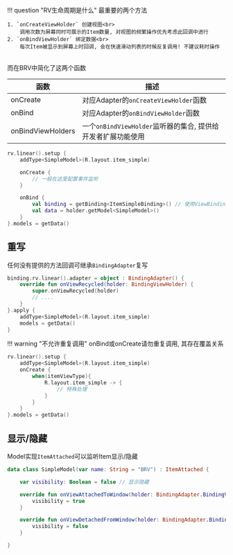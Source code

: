 !!! question "RV生命周期是什么"
    最重要的两个方法

    1. `onCreateViewHolder` 创建视图<br>
        调用次数为屏幕同时可展示的Item数量, 对视图的频繁操作优先考虑此回调中进行
    2. `onBindViewHolder` 绑定数据<br>
        每次Item被显示到屏幕上时回调, 会在快速滑动列表的时候反复调用! 不建议耗时操作

<br>
而在BRV中简化了这两个函数

| 函数 | 描述 |
|-|-|
| onCreate | 对应Adapter的`onCreateViewHolder`函数 |
| onBind | 对应Adapter的`onBindViewHolder`函数 |
| onBindViewHolders | 一个`onBindViewHolder`监听器的集合, 提供给开发者扩展功能使用 |

```kotlin
rv.linear().setup {
    addType<SimpleModel>(R.layout.item_simple)

    onCreate {
        // 一般在这里配置事件监听
    }

    onBind {
        val binding = getBinding<ItemSimpleBinding>() // 使用ViewBinding/DataBinding都可以使用本方法
        val data = holder.getModel<SimpleModel>()
    }
}.models = getData()
```

## 重写

任何没有提供的方法回调可继承`BindingAdapter`复写

```kotlin
binding.rv.linear().adapter = object : BindingAdapter() {
    override fun onViewRecycled(holder: BindingViewHolder) {
        super.onViewRecycled(holder)
        // ....
    }
}.apply {
    addType<SimpleModel>(R.layout.item_simple)
    models = getData()
}
```

!!! warning "不允许重复调用"
    onBind或onCreate请勿重复调用, 其存在覆盖关系

```kotlin
rv.linear().setup {
    addType<SimpleModel>(R.layout.item_simple)
    onCreate {
        when(itemViewType){
            R.layout.item_simple -> {
                // 特殊处理
            }
        }
    }
}.models = getData()
```

## 显示/隐藏

Model实现`ItemAttached`可以监听Item显示/隐藏

```kotlin
data class SimpleModel(var name: String = "BRV") : ItemAttached {

    var visibility: Boolean = false // 显示隐藏

    override fun onViewAttachedToWindow(holder: BindingAdapter.BindingViewHolder) {
        visibility = true
    }

    override fun onViewDetachedFromWindow(holder: BindingAdapter.BindingViewHolder) {
        visibility = false
    }

}
```